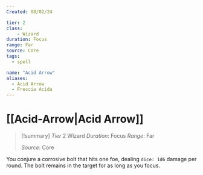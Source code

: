```yaml
---
Created: 08/02/24

tier: 2
class: 
	- Wizard
duration: Focus
range: Far
source: Core
tags:
  - spell

name: "Acid Arrow"
aliases:
  - Acid Arrow
  - Freccia Acida
---
```

# [[Acid-Arrow|Acid Arrow]]

>[!summary]
> *Tier* 2
> Wizard
> *Duration*: Focus
> *Range*: Far
> 
> *Source:* Core

You conjure a corrosive bolt that hits one foe, dealing `dice: 1d6` damage per round. 
The bolt remains in the target for as long as you focus.
